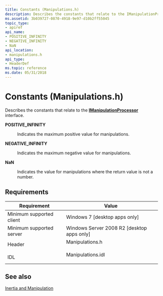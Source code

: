 ```yaml
---
title: Constants (Manipulations.h)
description: Describes the constants that relate to the IManipulationProcessor interface.
ms.assetid: 3b039727-0870-4918-9e97-d10b2ff55045
topic_type:
- apiref
api_name:
- POSITIVE_INFINITY
- NEGATIVE_INFINITY
- NaN
api_location:
- manipulations.h
api_type:
- HeaderDef
ms.topic: reference
ms.date: 05/31/2018
---
```


# Constants (Manipulations.h)

Describes the constants that relate to the [**IManipulationProcessor**](/windows/desktop/api/manipulations/nn-manipulations-imanipulationprocessor) interface.

<dl> <dt>

<span id="POSITIVE_INFINITY"></span><span id="positive_infinity"></span>**POSITIVE\_INFINITY**
</dt> <dd> <dl> <dt>


</dt> <dt>



Indicates the maximum positive value for manipulations.


</dt> </dl> </dd> <dt>

<span id="NEGATIVE_INFINITY"></span><span id="negative_infinity"></span>**NEGATIVE\_INFINITY**
</dt> <dd> <dl> <dt>


</dt> <dt>



Indicates the maximum negative value for manipulations.


</dt> </dl> </dd> <dt>

<span id="NaN"></span><span id="nan"></span><span id="NAN"></span>**NaN**
</dt> <dd> <dl> <dt>


</dt> <dt>



Indicates the value for manipulations where the return value is not a number.


</dt> </dl> </dd> </dl>

## Requirements



| Requirement | Value |
|-------------------------------------|----------------------------------------------------------------------------------------------|
| Minimum supported client<br/> | Windows 7 \[desktop apps only\]<br/>                                                   |
| Minimum supported server<br/> | Windows Server 2008 R2 \[desktop apps only\]<br/>                                      |
| Header<br/>                   | <dl> <dt>Manipulations.h</dt> </dl>   |
| IDL<br/>                      | <dl> <dt>Manipulations.idl</dt> </dl> |



## See also

<dl> <dt>

[Inertia and Manipulation](inertia-and-manipulation-reference.md)
</dt> </dl>

 

 





